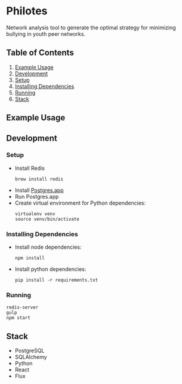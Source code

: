 # Philotes
Network analysis tool to generate the optimal strategy for minimizing bullying in youth peer networks.

## Table of Contents

1. [Example Usage](#example-usage)
2. [Development](#development)
  1. [Setup](#setup)
  2. [Installing Dependencies](#installing-dependencies)
  3. [Running](#running)
3. [Stack](#Stack)

## Example Usage

## Development

### Setup
- Install Redis
  ```
  brew install redis
  ```
- Install [Postgres.app](http://postgresapp.com/)
- Run Postgres.app
- Create virtual environment for Python dependencies:
  ```
  virtualenv venv
  source venv/bin/activate
  ```

### Installing Dependencies
- Install node dependencies:
  ```
  npm install
  ```

- Install python dependencies:
  ```
  pip install -r requirements.txt
  ```

### Running
```
redis-server
gulp
npm start
```

## Stack

- PostgreSQL
- SQLAlchemy
- Python
- React
- Flux